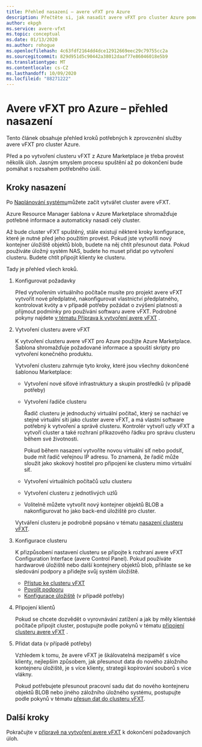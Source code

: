 ```yaml
---
title: Přehled nasazení – avere vFXT pro Azure
description: Přečtěte si, jak nasadit avere vFXT pro cluster Azure pomocí tohoto přehledu. Související články obsahují konkrétní pokyny k nasazení.
author: ekpgh
ms.service: avere-vfxt
ms.topic: conceptual
ms.date: 01/13/2020
ms.author: rohogue
ms.openlocfilehash: 4c63fdf2164dd4dce12912669eec29c79755cc2a
ms.sourcegitcommit: 829d951d5c90442a38012daaf77e86046018e5b9
ms.translationtype: MT
ms.contentlocale: cs-CZ
ms.lasthandoff: 10/09/2020
ms.locfileid: "88271222"
---
```

<!-- filename is linked to in the marketplace template, make sure it gets a redirect if we rename it -->

# <a name="avere-vfxt-for-azure---deployment-overview"></a>Avere vFXT pro Azure – přehled nasazení

Tento článek obsahuje přehled kroků potřebných k zprovoznění služby avere vFXT pro cluster Azure.

Před a po vytvoření clusteru vFXT z Azure Marketplace je třeba provést několik úloh. Jasným smyslem procesu spuštění až po dokončení bude pomáhat s rozsahem potřebného úsilí.

## <a name="deployment-steps"></a>Kroky nasazení

Po [Naplánování systému](avere-vfxt-deploy-plan.md)můžete začít vytvářet cluster avere vFXT.

Azure Resource Manager šablona v Azure Marketplace shromažďuje potřebné informace a automaticky nasadí celý cluster.

Až bude cluster vFXT spuštěný, stále existují některé kroky konfigurace, které je nutné před jeho použitím provést. Pokud jste vytvořili nový kontejner úložiště objektů blob, budete na něj chtít přesunout data. Pokud používáte úložný systém NAS, budete ho muset přidat po vytvoření clusteru. Budete chtít připojit klienty ke clusteru.

Tady je přehled všech kroků.

1. Konfigurovat požadavky

   Před vytvořením virtuálního počítače musíte pro projekt avere vFXT vytvořit nové předplatné, nakonfigurovat vlastnictví předplatného, kontrolovat kvóty a v případě potřeby požádat o zvýšení platnosti a přijmout podmínky pro používání softwaru avere vFXT. Podrobné pokyny najdete [v tématu Příprava k vytvoření avere vFXT](avere-vfxt-prereqs.md) .

1. Vytvoření clusteru avere vFXT

   K vytvoření clusteru avere vFXT pro Azure použijte Azure Marketplace. Šablona shromažďuje požadované informace a spouští skripty pro vytvoření konečného produktu.

   Vytvoření clusteru zahrnuje tyto kroky, které jsou všechny dokončené šablonou Marketplace:

   * Vytvoření nové síťové infrastruktury a skupin prostředků (v případě potřeby)
   * Vytvoření řadiče clusteru

     Řadič clusteru je jednoduchý virtuální počítač, který se nachází ve stejné virtuální síti jako cluster avere vFXT, a má vlastní software potřebný k vytvoření a správě clusteru. Kontrolér vytvoří uzly vFXT a vytvoří cluster a také rozhraní příkazového řádku pro správu clusteru během své životnosti.

     Pokud během nasazení vytvoříte novou virtuální síť nebo podsíť, bude mít řadič veřejnou IP adresu. To znamená, že řadič může sloužit jako skokový hostitel pro připojení ke clusteru mimo virtuální síť.

   * Vytvoření virtuálních počítačů uzlu clusteru

   * Vytvoření clusteru z jednotlivých uzlů

   * Volitelně můžete vytvořit nový kontejner objektů BLOB a nakonfigurovat ho jako back-end úložiště pro cluster.

   Vytváření clusteru je podrobně popsáno v tématu [nasazení clusteru vFXT](avere-vfxt-deploy.md).

1. Konfigurace clusteru

   K přizpůsobení nastavení clusteru se připojte k rozhraní avere vFXT Configuration Interface (avere Control Panel). Pokud používáte hardwarové úložiště nebo další kontejnery objektů blob, přihlaste se ke sledování podpory a přidejte svůj systém úložiště.

   * [Přístup ke clusteru vFXT](avere-vfxt-cluster-gui.md)
   * [Povolit podporu](avere-vfxt-enable-support.md)
   * [Konfigurace úložiště](avere-vfxt-add-storage.md) (v případě potřeby)

1. Připojení klientů

   Pokud se chcete dozvědět o vyrovnávání zatížení a jak by měly klientské počítače připojit cluster, postupujte podle pokynů v tématu [připojení clusteru avere vFXT](avere-vfxt-mount-clients.md) .

1. Přidat data (v případě potřeby)

   Vzhledem k tomu, že avere vFXT je škálovatelná mezipaměť s více klienty, nejlepším způsobem, jak přesunout data do nového záložního kontejneru úložiště, je s více klienty, strategii kopírování souborů s více vlákny.

   Pokud potřebujete přesunout pracovní sadu dat do nového kontejneru objektů BLOB nebo jiného záložního úložného systému, postupujte podle pokynů v tématu [přesun dat do clusteru vFXT](avere-vfxt-data-ingest.md).

## <a name="next-steps"></a>Další kroky

Pokračujte v [přípravě na vytvoření avere vFXT](avere-vfxt-prereqs.md) k dokončení požadovaných úloh.
